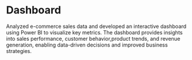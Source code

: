 # Dashboard
Analyzed e-commerce sales data and developed an interactive dashboard using Power BI to visualize key metrics.
The dashboard provides insights into sales performance, customer behavior,product trends, and revenue 
generation, enabling data-driven decisions and improved business strategies.
